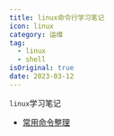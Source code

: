 ```yaml
---
title: linux命令行学习笔记
icon: linux
category: 运维
tag:
  - linux
  - shell
isOriginal: true
date: 2023-03-12
---
```


`linux`学习笔记

<!-- more -->

- [常用命令整理](./common.html)
